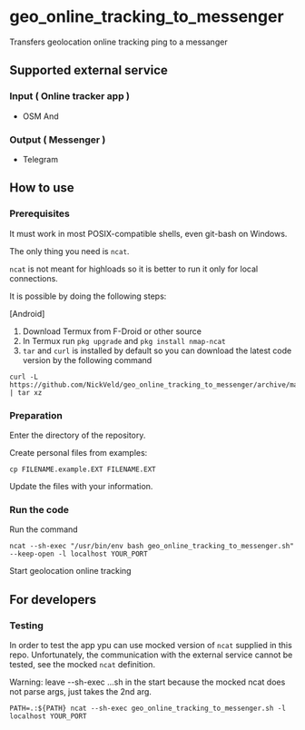 # geo_online_tracking_to_messenger
Transfers geolocation online tracking ping to a messanger

## Supported external service

### Input ( Online tracker app )

- OSM And

### Output ( Messenger )

- Telegram

## How to use

### Prerequisites

It must work in most POSIX-compatible shells, even git-bash on Windows.

The only thing you need is `ncat`.

`ncat` is not meant for highloads so it is better
to run it only for local connections.

It is possible by doing the following steps:

[Android]
1. Download Termux from F-Droid or other source
2. In Termux run `pkg upgrade` and `pkg install nmap-ncat`
3. `tar` and `curl` is installed by default so you can download the latest code version by the following command

```commandline
curl -L https://github.com/NickVeld/geo_online_tracking_to_messenger/archive/main.tar.gz | tar xz
```

### Preparation

Enter the directory of the repository.

Create personal files from examples:

```commandline
cp FILENAME.example.EXT FILENAME.EXT 
```

Update the files with your information.

### Run the code

Run the command
```commandline
ncat --sh-exec "/usr/bin/env bash geo_online_tracking_to_messenger.sh" --keep-open -l localhost YOUR_PORT
```

Start geolocation online tracking

## For developers

### Testing

In order to test the app ypu can use mocked version of `ncat` supplied in this repo.
Unfortunately, the communication with the external service cannot be tested,
see the mocked `ncat` definition.

Warning: leave --sh-exec ...sh in the start because
the mocked ncat does not parse args, just takes the 2nd arg.

```
PATH=.:${PATH} ncat --sh-exec geo_online_tracking_to_messenger.sh -l localhost YOUR_PORT
```
